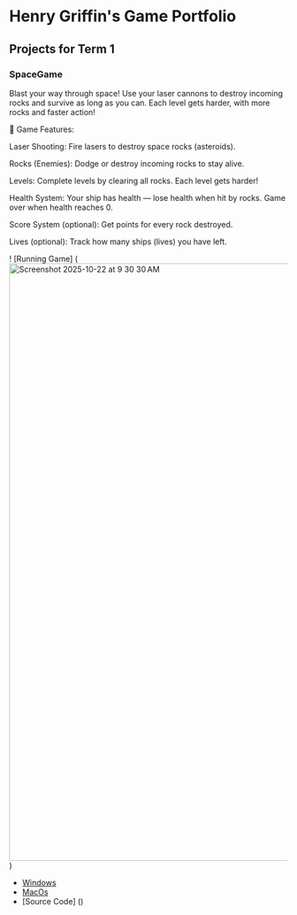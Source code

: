 # Henry Griffin's Game Portfolio

## Projects for Term 1

### SpaceGame

Blast your way through space! Use your laser cannons to destroy incoming rocks and survive as long as you can. Each level gets harder, with more rocks and faster action!

🔫 Game Features:

Laser Shooting: Fire lasers to destroy space rocks (asteroids).

Rocks (Enemies): Dodge or destroy incoming rocks to stay alive.

Levels: Complete levels by clearing all rocks. Each level gets harder!

Health System: Your ship has health — lose health when hit by rocks. Game over when health reaches 0.

Score System (optional): Get points for every rock destroyed.

Lives (optional): Track how many ships (lives) you have left.

! [Running Game] (<img width="1920" height="1080" alt="Screenshot 2025-10-22 at 9 30 30 AM" src="https://github.com/user-attachments/assets/dbf2ba77-3fe4-4a90-8b08-9f66d0f41f37" />)

* [Windows]()
* [MacOs]()
* [Source Code] ()
